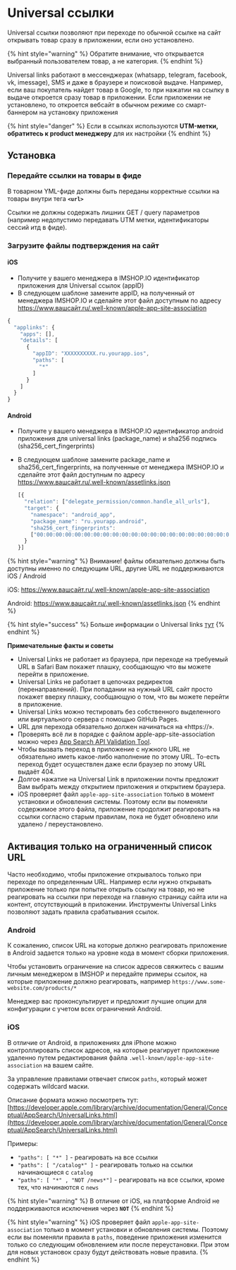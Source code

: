 # Universal ссылки

Universal ссылки позволяют при переходе по обычной ссылке на сайт открывать товар сразу в приложении, если оно установлено.&#x20;

{% hint style="warning" %}
Обратите внимание, что открывается выбранный пользователем товар, а не категория.
{% endhint %}

Universal links работают в мессенджерах (whatsapp, telegram, facebook, vk, imessage), SMS и даже в браузере и поисковой выдаче. Например, если ваш покупатель найдет товар в Google, то при нажатии на ссылку в выдаче откроется сразу товар в приложении. Если приложении не установлено, то откроется вебсайт в обычном режиме со смарт-баннером на установку приложения

{% hint style="danger" %}
Если в ссылках используются **UTM-метки, обратитесь к product менеджеру** для их настройки&#x20;
{% endhint %}

## Установка

### Передайте ссылки на товары в фиде

В товарном YML-фиде должны быть переданы корректные ссылки на товары внутри тега **`<url>`**&#x20;

Ссылки не должны содержать лишних GET  / query параметров (например недопустимо передавать UTM метки, идентификаторы сессий итд в фиде).

### Загрузите файлы подтверждения на сайт

#### iOS

* Получите у вашего менеджера в IMSHOP.IO идентификатор приложения для Universal ссылок (appID)
* В следующем шаблоне замените appID, на полученный от менеджера IMSHOP.IO и сделайте этот файл доступным по адресу https://www.вашсайт.ru/.well-known/apple-app-site-association

```javascript
{
  "applinks": {
    "apps": [],
    "details": [
      {
        "appID": "XXXXXXXXXX.ru.yourapp.ios",
        "paths": [
          "*"
        ]
      }
    ]
  }
}
```

#### Android

* Получите у вашего менеджера в IMSHOP.IO идентификатор android приложения для universal links (package\_name) и sha256 подпись (sha256\_cert\_fingerprints)
*   В следующем шаблоне замените package\_name и sha256\_cert\_fingerprints, на полученные от менеджера IMSHOP.IO и сделайте этот файл доступным по адресу https://www.вашсайт.ru/.well-known/assetlinks.json

    ```javascript
    [{
      "relation": ["delegate_permission/common.handle_all_urls"],
      "target": {
        "namespace": "android_app",
        "package_name": "ru.yourapp.android",
        "sha256_cert_fingerprints":
        ["00:00:00:00:00:00:00:00:00:00:00:00:00:00:00:00:00:00:00:00:00:00:00:00:00:00:00:00:00:00:00:00"]
      }
    }]
    ```

{% hint style="warning" %}
Внимание! файлы обязательно должны быть доступны именно по следующим URL, другие URL не поддерживаются iOS / Android

iOS: https://www.вашсайт.ru/.well-known/apple-app-site-association

Android: https://www.вашсайт.ru/.well-known/assetlinks.json
{% endhint %}

{% hint style="success" %}
Больше информации о Universal links [тут](https://habr.com/ru/post/423315/)
{% endhint %}

**Примечательные факты и советы**

* Universal Links не работает из браузера, при переходе на требуемый URL в Safari Вам покажет плашку, сообщающую что вы можете перейти в приложение.
* Universal Links не работает в цепочках редиректов (перенаправлений). При попадании на нужный URL сайт просто покажет вверху плашку, сообщающую о том, что вы можете перейти в приложение.
* Universal Links можно тестировать без собственного выделенного или виртуального сервера с помощью GitHub Pages.
* URL для перехода обязательно должен начинаться на «https://».
* Проверять всё ли в порядке с файлом apple-app-site-association можно через [App Search API Validation Tool](https://search.developer.apple.com/appsearch-validation-tool/).
* Чтобы вызвать переход в приложение с нужного URL не обязательно иметь какое-либо наполнение по этому URL. То-есть переход будет осуществлен даже если браузер по этому URL выдаёт 404.
* Долгое нажатие на Universal Link в приложении почты предложит Вам выбрать между открытием приложения и открытием браузера.
* iOS проверяет файл `apple-app-site-association` только в момент установки и обновления системы. Поэтому если вы поменяли содержимое этого файла, приложение продолжит реагировать на ссылки согласно старым правилам, пока не будет обновлено или удалено / переустановлено.

## Активация только на ограниченный список URL

Часто необходимо, чтобы приложение открывалось только при переходе по определенным URL. Например если нужно открывать приложение только при попытке открыть ссылку на товар, но не реагировать на ссылки при переходе на главную страницу сайта или на контент, отсутствующий в приложении. Инструменты Universal Links позволяют задать правила срабатывания ссылок.

### Android

К сожалению, список URL на которые должно реагировать приложение в Android задается только на уровне кода в момент сборки приложения.

Чтобы установить ограничение на список адресов свяжитесь с вашим личным менеджером в IMSHOP и передайте примеры ссылок, на которые приложение должно реагировать, например `https://www.some-website.com/products/*`

Менеджер вас проконсультирует и предложит лучшие опции для конфигурации с учетом всех ограничений Android.

### iOS

В отличие от Android, в приложениях для iPhone можно контроллировать список адресов, на которые реагирует приложение удаленно путем редактирования файла `.well-known/apple-app-site-association` на вашем сайте.

За управление правилами отвечает список `paths`, который может содержать wildcard маски.

Описание формата можно посмотреть тут: [https://developer.apple.com/library/archive/documentation/General/Conceptual/AppSearch/UniversalLinks.html](https://developer.apple.com/library/archive/documentation/General/Conceptual/AppSearch/UniversalLinks.html)

Примеры:

* `"paths": [ "*" ]` - реагировать на все ссылки
* `"paths": [ "/catalog*" ]` - реагировать только на ссылки начинающиеся с `catalog`
* `"paths": [ "*" , "NOT /news*"]` - реагировать на все ссылки, кроме тех, что начинаются с `news`

{% hint style="warning" %}
В отличие от iOS, на платформе Android не поддерживаются исключения через **`NOT`**
{% endhint %}

{% hint style="warning" %}
iOS проверяет файл `apple-app-site-association` только в момент установки и обновления системы. Поэтому если вы поменяли правила в `paths`, поведение приложения изменится только со следующим обновлением или после переустановки. При этом для новых установок сразу будут действовать новые правила.
{% endhint %}
